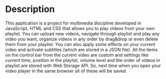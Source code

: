 # Description
This application is a project for multimedia discipline developed in JavaScript, HTML and CSS that allows you to play videos from your own playlist. 
You can upload new videos, navigate through playlist and play any video you want, organize videos in any order by drag&drop or even delete them from your playlist.
You can also apply some effects on your current video and activate subtitles (which are stored in a JSON file).
All the items on the control bar from the current video are custom and settings like current time, position in the playlist, volume level and the order of videos in playlist are stored with Web Storage API.
So, next time when you open your video player in the same browser all of these will be saved.
